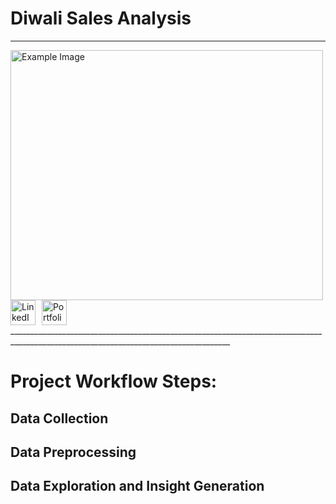 # Diwali Sales Analysis
_____________________________________________________________________________________________________________________________________
<img src="https://res.cloudinary.com/dgwuwwqom/image/upload/v1716891083/Github/project%20photos/Diwali%20sales%20analysis.jpg" alt="Example Image" width="500" height="400">

<div style="display: flex; align-items: center;">
    <a href="https://www.linkedin.com/in/ramaopalakrishna/" style="margin-right: 10px;">
        <img src="https://res.cloudinary.com/dgwuwwqom/image/upload/v1716824972/Github/project%20photos/linkedin.png" alt="LinkedIn" style="width: 40px; height: 40px;">
    </a>
    <a href="https://8421-ram.github.io/Portfolio/">
        <img src="https://res.cloudinary.com/dgwuwwqom/image/upload/v1716824966/Github/project%20photos/portfolio.png" alt="Portfolio" style="width: 40px; height: 40px;">
    </a>
</div>
_____________________________________________________________________________________________________________________________________

# Project Workflow Steps:

## Data Collection
## Data Preprocessing
## Data Exploration and Insight Generation


